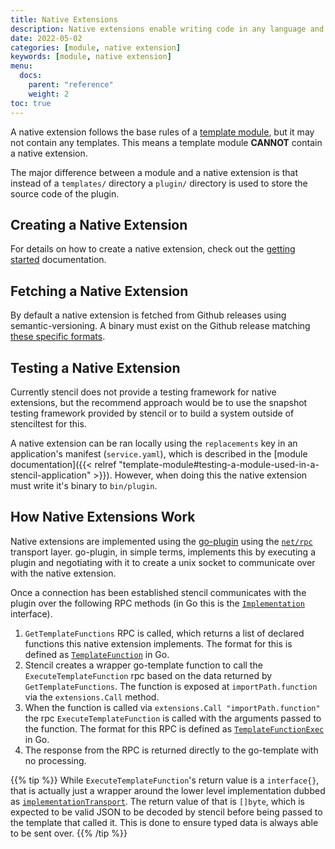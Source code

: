 ```yaml
---
title: Native Extensions
description: Native extensions enable writing code in any language and consuming it in a template.
date: 2022-05-02
categories: [module, native extension]
keywords: [module, native extension]
menu:
  docs:
    parent: "reference"
    weight: 2
toc: true
---
```


A native extension follows the base rules of a [template module](module), but it may not contain any templates. This means a template module **CANNOT** contain a native extension.

The major difference between a module and a native extension is that instead of a `templates/` directory a `plugin/` directory is used to store the source code of the plugin.

## Creating a Native Extension

For details on how to create a native extension, check out the [getting started](/stencil/getting-started/) documentation.

## Fetching a Native Extension

By default a native extension is fetched from Github releases using semantic-versioning. A binary must exist on the Github release matching [these specific formats](https://github.com/getoutreach/gobox/blob/v1.38.1/pkg/updater/github.go#L455).

## Testing a Native Extension

Currently stencil does not provide a testing framework for native extensions, but the recommend approach would be to use the snapshot testing framework provided by stencil or to build a system outside of stenciltest for this.

A native extension can be ran locally using the `replacements` key in an application's manifest (`service.yaml`), which is described in the [module documentation]({{< relref "template-module#testing-a-module-used-in-a-stencil-application" >}}). However, when doing this the native extension must write it's binary to `bin/plugin`.

## How Native Extensions Work

Native extensions are implemented using the [go-plugin](https://github.com/hashicorp/go-plugin) using the [`net/rpc`](https://pkg.go.dev/net/rpc) transport layer. go-plugin, in simple terms, implements this by executing a plugin and negotiating with it to create a unix socket to communicate over with the native extension.

Once a connection has been established stencil communicates with the plugin over the following RPC methods (in Go this is the [`Implementation`](https://pkg.go.dev/github.com/getoutreach/stencil/pkg/extensions/apiv1#Implementation) interface).

1. `GetTemplateFunctions` RPC is called, which returns a list of declared functions this native extension implements. The format for this is defined as [`TemplateFunction`](https://pkg.go.dev/github.com/getoutreach/stencil/pkg/extensions/apiv1#TemplateFunction) in Go.
2. Stencil creates a wrapper go-template function to call the `ExecuteTemplateFunction` rpc based on the data returned by `GetTemplateFunctions`. The function is exposed at `importPath.function` via the `extensions.Call` method.
3. When the function is called via `extensions.Call "importPath.function"` the rpc `ExecuteTemplateFunction` is called with the arguments passed to the function. The format for this RPC is defined as [`TemplateFunctionExec`](https://pkg.go.dev/github.com/getoutreach/stencil/pkg/extensions/apiv1#TemplateFunctionExec) in Go.
4. The response from the RPC is returned directly to the go-template with no processing.

{{% tip %}}
While `ExecuteTemplateFunction`'s return value is a `interface{}`, that is actually just a wrapper around the lower level implementation dubbed as [`implementationTransport`](https://github.com/getoutreach/stencil/blob/v1.14.2/pkg/extensions/apiv1/transport.go#L25). The return value of that is `[]byte`, which is expected to be valid JSON to be decoded by stencil before being passed to the template that called it. This is done to ensure typed data is always able to be sent over.
{{% /tip %}}
